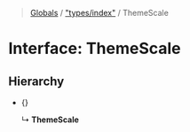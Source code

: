 > [Globals](../README.md) / ["types/index"](../modules/_types_index_.md) / ThemeScale

# Interface: ThemeScale

## Hierarchy

* {}

  ↳ **ThemeScale**
